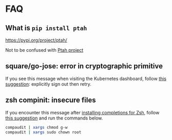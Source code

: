 # FAQ

## What is `pip install ptah`

https://pypi.org/project/ptah/

Not to be confused with
[Ptah project](https://github.com/ptahproject/ptah/)

## square/go-jose: error in cryptographic primitive

If you see this message when visiting the Kubernetes dashboard, follow
[this suggestion](https://stackoverflow.com/a/60264070): explicitly sign out then retry.

## zsh compinit: insecure files

If you encounter this message after [installing completions for Zsh](./reference/cli.md), follow
[this suggestion](https://stackoverflow.com/a/22753363) and run the commands below.

``` bash
compaudit | xargs chmod g-w
compaudit | xargs sudo chown root
```
